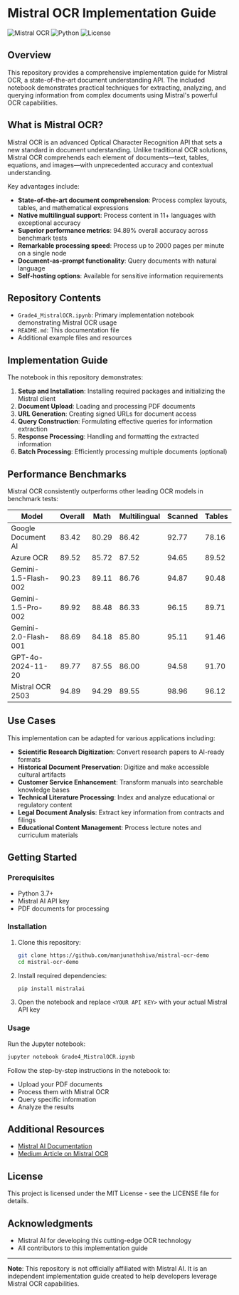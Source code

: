 # Mistral OCR Implementation Guide

![Mistral OCR](https://img.shields.io/badge/Mistral-OCR-5c6bc0)
![Python](https://img.shields.io/badge/Python-3.7+-blue)
![License](https://img.shields.io/badge/License-MIT-green)

## Overview

This repository provides a comprehensive implementation guide for Mistral OCR, a state-of-the-art document understanding API. The included notebook demonstrates practical techniques for extracting, analyzing, and querying information from complex documents using Mistral's powerful OCR capabilities.

## What is Mistral OCR?

Mistral OCR is an advanced Optical Character Recognition API that sets a new standard in document understanding. Unlike traditional OCR solutions, Mistral OCR comprehends each element of documents—text, tables, equations, and images—with unprecedented accuracy and contextual understanding.

Key advantages include:

- **State-of-the-art document comprehension**: Process complex layouts, tables, and mathematical expressions
- **Native multilingual support**: Process content in 11+ languages with exceptional accuracy
- **Superior performance metrics**: 94.89% overall accuracy across benchmark tests
- **Remarkable processing speed**: Process up to 2000 pages per minute on a single node
- **Document-as-prompt functionality**: Query documents with natural language
- **Self-hosting options**: Available for sensitive information requirements

## Repository Contents

- `Grade4_MistralOCR.ipynb`: Primary implementation notebook demonstrating Mistral OCR usage
- `README.md`: This documentation file
- Additional example files and resources

## Implementation Guide

The notebook in this repository demonstrates:

1. **Setup and Installation**: Installing required packages and initializing the Mistral client
2. **Document Upload**: Loading and processing PDF documents
3. **URL Generation**: Creating signed URLs for document access
4. **Query Construction**: Formulating effective queries for information extraction
5. **Response Processing**: Handling and formatting the extracted information
6. **Batch Processing**: Efficiently processing multiple documents (optional)

## Performance Benchmarks

Mistral OCR consistently outperforms other leading OCR models in benchmark tests:

| Model | Overall | Math | Multilingual | Scanned | Tables |
|-------|---------|------|-------------|---------|--------|
| Google Document AI | 83.42 | 80.29 | 86.42 | 92.77 | 78.16 |
| Azure OCR | 89.52 | 85.72 | 87.52 | 94.65 | 89.52 |
| Gemini-1.5-Flash-002 | 90.23 | 89.11 | 86.76 | 94.87 | 90.48 |
| Gemini-1.5-Pro-002 | 89.92 | 88.48 | 86.33 | 96.15 | 89.71 |
| Gemini-2.0-Flash-001 | 88.69 | 84.18 | 85.80 | 95.11 | 91.46 |
| GPT-4o-2024-11-20 | 89.77 | 87.55 | 86.00 | 94.58 | 91.70 |
| Mistral OCR 2503 | 94.89 | 94.29 | 89.55 | 98.96 | 96.12 |

## Use Cases

This implementation can be adapted for various applications including:

- **Scientific Research Digitization**: Convert research papers to AI-ready formats
- **Historical Document Preservation**: Digitize and make accessible cultural artifacts
- **Customer Service Enhancement**: Transform manuals into searchable knowledge bases
- **Technical Literature Processing**: Index and analyze educational or regulatory content
- **Legal Document Analysis**: Extract key information from contracts and filings
- **Educational Content Management**: Process lecture notes and curriculum materials

## Getting Started

### Prerequisites

- Python 3.7+
- Mistral AI API key
- PDF documents for processing

### Installation

1. Clone this repository:
   ```bash
   git clone https://github.com/manjunathshiva/mistral-ocr-demo
   cd mistral-ocr-demo
   ```

2. Install required dependencies:
   ```bash
   pip install mistralai
   ```

3. Open the notebook and replace `<YOUR API KEY>` with your actual Mistral API key

### Usage

Run the Jupyter notebook:
```bash
jupyter notebook Grade4_MistralOCR.ipynb
```

Follow the step-by-step instructions in the notebook to:
- Upload your PDF documents
- Process them with Mistral OCR
- Query specific information
- Analyze the results

## Additional Resources

- [Mistral AI Documentation](https://mistral.ai/en/news/mistral-ocr)
- [Medium Article on Mistral OCR](https://medium.com/@manjunath.shiva/unlocking-document-intelligence-a-practical-guide-to-mistral-ocr-5ce3a026747f)

## License

This project is licensed under the MIT License - see the LICENSE file for details.

## Acknowledgments

- Mistral AI for developing this cutting-edge OCR technology
- All contributors to this implementation guide

---

**Note**: This repository is not officially affiliated with Mistral AI. It is an independent implementation guide created to help developers leverage Mistral OCR capabilities.

